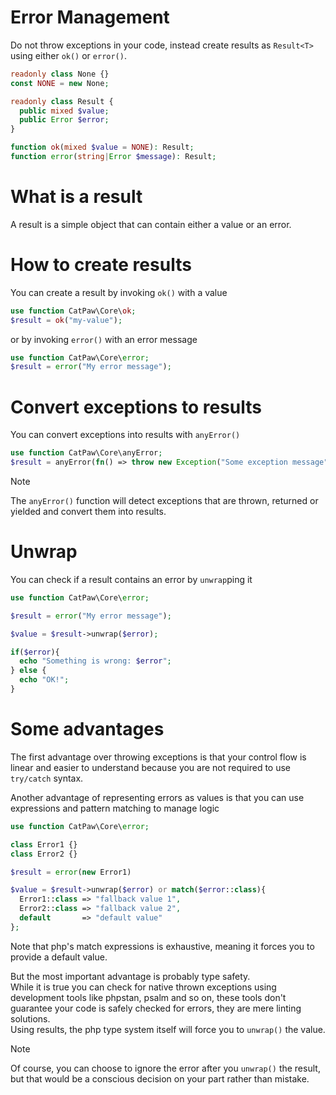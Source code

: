# Error Management

Do not throw exceptions in your code, instead create results as `Result<T>` using either `ok()` or `error()`.

```php
readonly class None {}
const NONE = new None;

readonly class Result {
  public mixed $value;
  public Error $error;
}

function ok(mixed $value = NONE): Result;
function error(string|Error $message): Result;
```

# What is a result

A result is a simple object that can contain either a value or an error.

# How to create results

You can create a result by invoking `ok()` with a value
```php
use function CatPaw\Core\ok;
$result = ok("my-value");
```

or by invoking `error()` with an error message

```php
use function CatPaw\Core\error;
$result = error("My error message");
```

# Convert exceptions to results

You can convert exceptions into results with `anyError()`

```php
use function CatPaw\Core\anyError;
$result = anyError(fn() => throw new Exception("Some exception message"));
```

> [!NOTE]
> The `anyError()` function will detect exceptions that are thrown, returned or yielded and convert them into results.

# Unwrap

You can check if a result contains an error by `unwrap`ping it

```php
use function CatPaw\Core\error;

$result = error("My error message");

$value = $result->unwrap($error);

if($error){
  echo "Something is wrong: $error";
} else {
  echo "OK!";
}
```

# Some advantages

The first advantage over throwing exceptions is that your control flow is linear and easier to understand because you are not required to use `try/catch` syntax.

Another advantage of representing errors as values is that you can use expressions and pattern matching to manage logic

```php
use function CatPaw\Core\error;

class Error1 {}
class Error2 {}

$result = error(new Error1)

$value = $result->unwrap($error) or match($error::class){
  Error1::class => "fallback value 1",
  Error2::class => "fallback value 2",
  default       => "default value"
};
```

Note that php's match expressions is exhaustive, meaning it forces you to provide a default value.



But the most important advantage is probably type safety.\
While it is true you can check for native thrown exceptions using development tools like phpstan, psalm and so on, these tools don't guarantee your code is safely checked for errors, they are mere linting solutions.\
Using results, the php type system itself will force you to `unwrap()` the value.

> [!NOTE]
> Of course, you can choose to ignore the error after you `unwrap()` the result, but that would be a conscious decision on your part rather than mistake.
